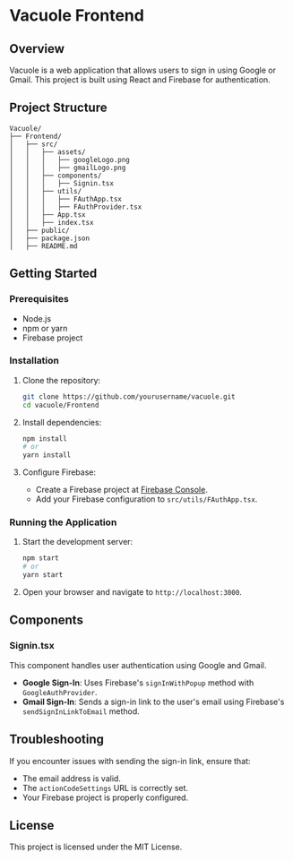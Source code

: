 # Vacuole Frontend

## Overview

Vacuole is a web application that allows users to sign in using Google or Gmail. This project is built using React and Firebase for authentication.

## Project Structure

```
Vacuole/
├── Frontend/
│   ├── src/
│   │   ├── assets/
│   │   │   ├── googleLogo.png
│   │   │   ├── gmailLogo.png
│   │   ├── components/
│   │   │   ├── Signin.tsx
│   │   ├── utils/
│   │   │   ├── FAuthApp.tsx
│   │   │   ├── FAuthProvider.tsx
│   │   ├── App.tsx
│   │   ├── index.tsx
│   ├── public/
│   ├── package.json
│   ├── README.md
```

## Getting Started

### Prerequisites

- Node.js
- npm or yarn
- Firebase project

### Installation

1. Clone the repository:
    ```sh
    git clone https://github.com/yourusername/vacuole.git
    cd vacuole/Frontend
    ```

2. Install dependencies:
    ```sh
    npm install
    # or
    yarn install
    ```

3. Configure Firebase:
    - Create a Firebase project at [Firebase Console](https://console.firebase.google.com/).
    - Add your Firebase configuration to `src/utils/FAuthApp.tsx`.

### Running the Application

1. Start the development server:
    ```sh
    npm start
    # or
    yarn start
    ```

2. Open your browser and navigate to `http://localhost:3000`.

## Components

### Signin.tsx

This component handles user authentication using Google and Gmail.

- **Google Sign-In**: Uses Firebase's `signInWithPopup` method with `GoogleAuthProvider`.
- **Gmail Sign-In**: Sends a sign-in link to the user's email using Firebase's `sendSignInLinkToEmail` method.

## Troubleshooting

If you encounter issues with sending the sign-in link, ensure that:
- The email address is valid.
- The `actionCodeSettings` URL is correctly set.
- Your Firebase project is properly configured.

## License

This project is licensed under the MIT License.

